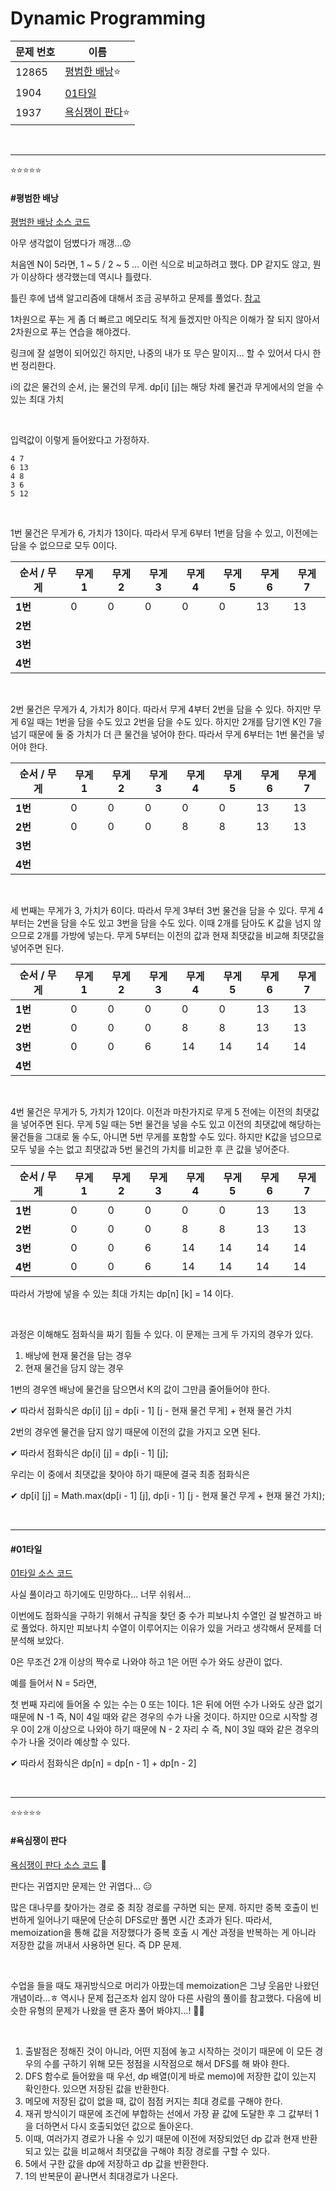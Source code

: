 # Dynamic Programming

| 문제 번호 | 이름                             |
| --------- | -------------------------------- |
| 12865     | [평범한 배낭](#평범한-배낭)⭐     |
| 1904      | [01타일](01타일)                 |
| 1937      | [욕심쟁이 판다](#욕심쟁이-판다)⭐ |

<br>

<hr>

⭐⭐⭐⭐⭐

#### #평범한 배낭

[평범한 배낭 소스 코드](https://github.com/hjyeon-n/Algorithm_study/tree/master/BOJ/2020.08/Solution_12865) 

아무 생각없이 덤볐다가 깨갱...😟 

처음엔 N이 5라면, 1 ~ 5 / 2 ~ 5 ... 이런 식으로 비교하려고 했다. DP 같지도 않고, 뭔가 이상하다 생각했는데 역시나 틀렸다.

틀린 후에 냅색 알고리즘에 대해서 조금 공부하고 문제를 풀었다. [참고](https://fbtmdwhd33.tistory.com/60?category=737465)

1차원으로 푸는 게 좀 더 빠르고 메모리도 적게 들겠지만 아직은 이해가 잘 되지 않아서 2차원으로 푸는 연습을 해야겠다.

링크에 잘 설명이 되어있긴 하지만, 나중의 내가 또 무슨 말이지... 할 수 있어서 다시 한 번 정리한다.

i의 값은 물건의 순서, j는 물건의 무게. dp[i] [j]는 해당 차례 물건과 무게에서의 얻을 수 있는 최대 가치

<br>

입력값이 이렇게 들어왔다고 가정하자.

```
4 7
6 13
4 8
3 6
5 12
```

<br>

1번 물건은 무게가 6, 가치가 13이다. 따라서 무게 6부터 1번을 담을 수 있고, 이전에는 담을 수 없으므로 모두 0이다.

| 순서 / 무게 | 무게 1 | 무게 2 | 무게 3 | 무게 4 | 무게 5 | 무게 6 | 무게 7 |
| ----------- | ------ | ------ | ------ | ------ | ------ | ------ | ------ |
| **1번**     | 0      | 0      | 0      | 0      | 0      | 13     | 13     |
| **2번**     |        |        |        |        |        |        |        |
| **3번**     |        |        |        |        |        |        |        |
| **4번**     |        |        |        |        |        |        |        |

<br>

2번 물건은 무게가 4, 가치가 8이다. 따라서 무게 4부터 2번을 담을 수 있다. 하지만 무게 6일 때는 1번을 담을 수도 있고 2번을 담을 수도 있다. 하지만 2개를 담기엔  K인 7을 넘기 때문에 둘 중 가치가 더 큰 물건을 넣어야 한다. 따라서 무게 6부터는 1번 물건을 넣어야 한다.

| 순서 / 무게 | 무게 1 | 무게 2 | 무게 3 | 무게 4 | 무게 5 | 무게 6 | 무게 7 |
| ----------- | ------ | ------ | ------ | ------ | ------ | ------ | ------ |
| **1번**     | 0      | 0      | 0      | 0      | 0      | 13     | 13     |
| **2번**     | 0      | 0      | 0      | 8      | 8      | 13     | 13     |
| **3번**     |        |        |        |        |        |        |        |
| **4번**     |        |        |        |        |        |        |        |

<br>

세 번째는 무게가 3, 가치가 6이다. 따라서 무게 3부터 3번 물건을 담을 수 있다. 무게 4부터는 2번을 담을 수도 있고 3번을 담을 수도 있다. 이때 2개를 담아도 K 값을 넘지 않으므로 2개를 가방에 넣는다. 무게 5부터는 이전의 값과 현재 최댓값을 비교해 최댓값을 넣어주면 된다.

| 순서 / 무게 | 무게 1 | 무게 2 | 무게 3 | 무게 4 | 무게 5 | 무게 6 | 무게 7 |
| ----------- | ------ | ------ | ------ | ------ | ------ | ------ | ------ |
| **1번**     | 0      | 0      | 0      | 0      | 0      | 13     | 13     |
| **2번**     | 0      | 0      | 0      | 8      | 8      | 13     | 13     |
| **3번**     | 0      | 0      | 6      | 14     | 14     | 14     | 14     |
| **4번**     |        |        |        |        |        |        |        |

<br>

4번 물건은 무게가 5, 가치가 12이다. 이전과 마찬가지로 무게 5 전에는 이전의 최댓값을 넣어주면 된다. 무게 5일 때는 5번 물건을 넣을 수도 있고 이전의 최댓값에 해당하는 물건들을 그대로 둘 수도, 아니면 5번 무게를 포함할 수도 있다. 하지만 K값을 넘으므로 모두 넣을 수는 없고 최댓값과 5번 물건의 가치를 비교한 후 큰 값을 넣어준다.

| 순서 / 무게 | 무게 1 | 무게 2 | 무게 3 | 무게 4 | 무게 5 | 무게 6 | 무게 7 |
| ----------- | ------ | ------ | ------ | ------ | ------ | ------ | ------ |
| **1번**     | 0      | 0      | 0      | 0      | 0      | 13     | 13     |
| **2번**     | 0      | 0      | 0      | 8      | 8      | 13     | 13     |
| **3번**     | 0      | 0      | 6      | 14     | 14     | 14     | 14     |
| **4번**     | 0      | 0      | 6      | 14     | 14     | 14     | 14     |

따라서 가방에 넣을 수 있는 최대 가치는 dp[n] [k] = 14 이다.

<br>

과정은 이해해도 점화식을 짜기 힘들 수 있다. 이 문제는 크게 두 가지의 경우가 있다.

1. 배낭에 현재 물건을 담는 경우
2. 현재 물건을 담지 않는 경우

1번의 경우엔 배낭에 물건을 담으면서 K의 값이 그만큼 줄어들어야 한다. 

✔ 따라서 점화식은 dp[i] [j] = dp[i - 1] [j - 현재 물건 무게] + 현재 물건 가치

2번의 경우엔 물건을 담지 않기 때문에 이전의 값을 가지고 오면 된다.

✔ 따라서 점화식은 dp[i] [j] = dp[i - 1] [j];



우리는 이 중에서 최댓값을 찾아야 하기 때문에 결국 최종 점화식은

✔ dp[i] [j] = Math.max(dp[i - 1] [j], dp[i - 1] [j - 현재 물건 무게 + 현재 물건 가치);

<br>

<hr>

#### #01타일

[01타일 소스 코드](https://github.com/hjyeon-n/Algorithm_study/blob/master/BOJ/2020.08/Solution_1904.java)

사실 풀이라고 하기에도 민망하다... 너무 쉬워서...

이번에도 점화식을 구하기 위해서 규칙을 찾던 중 수가 피보나치 수열인 걸 발견하고 바로 풀었다. 하지만 피보나치 수열이 이루어지는 이유가 있을 거라고 생각해서 문제를 더 분석해 보았다.

0은 무조건 2개 이상의 짝수로 나와야 하고 1은 어떤 수가 와도 상관이 없다.

예를 들어서 N = 5라면,

첫 번째 자리에 들어올 수 있는 수는 0 또는 1이다. 1은 뒤에 어떤 수가 나와도 상관 없기 때문에 N -1 즉, N이 4일 때와 같은 경우의 수가 나올 것이다. 하지만 0으로 시작할 경우 0이 2개 이상으로 나와야 하기 때문에 N - 2 자리 수 즉, N이 3일 때와 같은 경우의 수가 나올 것이라 예상할 수 있다. 

✔ 따라서 점화식은 dp[n] = dp[n - 1] + dp[n - 2]

<br>

<hr>

⭐⭐⭐⭐⭐

#### #욕심쟁이 판다

[욕심쟁이 판다 소스 코드](https://github.com/hjyeon-n/Algorithm_study/blob/master/BOJ/2020.08/Solution_1937.java) 🐼

판다는 귀엽지만 문제는 안 귀엽다... 😑

많은 대나무를 찾아가는 경로 중 최장 경로를 구하면 되는 문제. 하지만 중복 호출이 빈번하게 일어나기 때문에 단순히 DFS로만 풀면 시간 초과가 된다. 따라서, memoization을 통해 값을 저장했다가 중복 호출 시 계산 과정을 반복하는 게 아니라 저장한 값을 꺼내서 사용하면 된다. 즉 DP 문제.

<br>

수업을 들을 때도 재귀방식으로 머리가 아팠는데 memoization은 그냥 웃음만 나왔던 개념이라...ㅎ 역시나 문제 접근조차 쉽지 않아 다른 사람의 풀이를 참고했다. 다음에 비슷한 유형의 문제가 나왔을 땐 혼자 풀어 봐야지...! 🤸‍♀️

<br>

1. 출발점은 정해진 것이 아니라, 어떤 지점에 놓고 시작하는 것이기 때문에 이 모든 경우의 수를 구하기 위해 모든 정점을 시작점으로 해서 DFS를 해 봐야 한다.
2. DFS 함수로 들어왔을 때 우선, dp 배열(이게 바로 memo)에 저장한 값이 있는지 확인한다. 있으면 저장된 값을 반환한다.
3. 메모에 저장된 값이 없을 때, 값이 점점 커지는 최대 경로를 구해야 한다.
4. 재귀 방식이기 때문에 조건에 부합하는 선에서 가장 끝 값에 도달한 후 그 값부터 1을 더하면서 다시 호출되었던 값으로 돌아온다.
5. 이때, 여러가지 경로가 나올 수 있기 때문에 이전에 저장되었던 dp 값과 현재 반환되고 있는 값을 비교해서 최댓값을 구해야 최장 경로를 구할 수 있다.
6. 5에서 구한 값을 dp에 저장하고 dp 값을 반환한다.
7. 1의 반복문이 끝나면서 최대경로가 나온다. 

